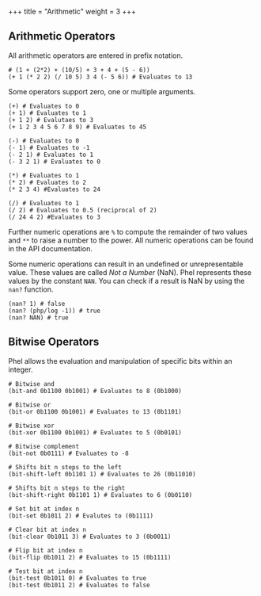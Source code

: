 +++
title = "Arithmetic"
weight = 3
+++

## Arithmetic Operators

All arithmetic operators are entered in prefix notation.

```phel
# (1 + (2*2) + (10/5) + 3 + 4 + (5 - 6))
(+ 1 (* 2 2) (/ 10 5) 3 4 (- 5 6)) # Evaluates to 13
```

Some operators support zero, one or multiple arguments.

```phel
(+) # Evaluates to 0
(+ 1) # Evaluates to 1
(+ 1 2) # Evalutaes to 3
(+ 1 2 3 4 5 6 7 8 9) # Evaluates to 45

(-) # Evaluates to 0
(- 1) # Evaluates to -1
(- 2 1) # Evaluates to 1
(- 3 2 1) # Evaluates to 0

(*) # Evaluates to 1
(* 2) # Evaluates to 2
(* 2 3 4) #Evaluates to 24

(/) # Evaluates to 1
(/ 2) # Evaluates to 0.5 (reciprocal of 2)
(/ 24 4 2) #Evaluates to 3
```

Further numeric operations are `%` to compute the remainder of two values and `**` to raise a number to the power. All numeric operations can be found in the API documentation.

Some numeric operations can result in an undefined or unrepresentable value. These values are called _Not a Number_ (NaN). Phel represents these values by the constant `NAN`. You can check if a result is NaN by using the `nan?` function.

```phel
(nan? 1) # false
(nan? (php/log -1)) # true
(nan? NAN) # true
```

## Bitwise Operators

Phel allows the evaluation and manipulation of specific bits within an integer.

```phel
# Bitwise and
(bit-and 0b1100 0b1001) # Evaluates to 8 (0b1000)

# Bitwise or
(bit-or 0b1100 0b1001) # Evaluates to 13 (0b1101)

# Bitwise xor
(bit-xor 0b1100 0b1001) # Evaluates to 5 (0b0101)

# Bitwise complement
(bit-not 0b0111) # Evaluates to -8

# Shifts bit n steps to the left
(bit-shift-left 0b1101 1) # Evaluates to 26 (0b11010)

# Shifts bit n steps to the right
(bit-shift-right 0b1101 1) # Evaluates to 6 (0b0110)

# Set bit at index n
(bit-set 0b1011 2) # Evalutes to (0b1111)

# Clear bit at index n
(bit-clear 0b1011 3) # Evaluates to 3 (0b0011)

# Flip bit at index n
(bit-flip 0b1011 2) # Evaluates to 15 (0b1111)

# Test bit at index n
(bit-test 0b1011 0) # Evaluates to true
(bit-test 0b1011 2) # Evaluates to false
```
